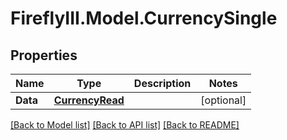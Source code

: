 # FireflyIII.Model.CurrencySingle
## Properties

Name | Type | Description | Notes
------------ | ------------- | ------------- | -------------
**Data** | [**CurrencyRead**](CurrencyRead.md) |  | [optional] 

[[Back to Model list]](../README.md#documentation-for-models) [[Back to API list]](../README.md#documentation-for-api-endpoints) [[Back to README]](../README.md)

